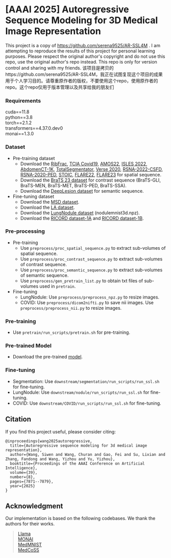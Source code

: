 # [AAAI 2025] Autoregressive Sequence Modeling for 3D Medical Image Representation

This project is a copy of https://github.com/serena9525/AR-SSL4M
. I am attempting to reproduce the results of this project for personal learning purposes. Please respect the original author's copyright and do not use this repo, use the original author's repo instead. This repo is only for version control and sharing with my friends.
该项目是拷贝的https://github.com/serena9525/AR-SSL4M，我正在试图复现这个项目的成果用于个人学习目的。请尊重原作者的版权，不要使用这个repo，使用原作者的repo。这个repo仅用于版本管理以及共享给我的朋友们

### Requirements
cuda==11.8<br />
python==3.8<br />
torch==2.1.2<br />
transformers==4.37.0.dev0<br />
monai==1.3.0
### Dataset
* Pre-training dataset
  * Download the [RibFrac](https://ribfrac.grand-challenge.org/dataset/), [TCIA Covid19](https://www.cancerimagingarchive.net/collection/ct-images-in-covid-19/), [AMOS22](https://amos22.grand-challenge.org/), [ISLES 2022](https://isles22.grand-challenge.org/), [AbdomenCT-1K](https://github.com/JunMa11/AbdomenCT-1K), [TotalSegmentator](https://github.com/wasserth/TotalSegmentator), [Verse 2020](https://github.com/anjany/verse), [RSNA-2022-CSFD](https://www.kaggle.com/competitions/rsna-2022-cervical-spine-fracture-detection/data), [RSNA-2020-PED](https://www.kaggle.com/competitions/rsna-str-pulmonary-embolism-detection/data), [STOIC](https://stoic2021.grand-challenge.org/stoic-db/), [FLARE22](https://flare22.grand-challenge.org/Dataset/), [FLARE23](https://codalab.lisn.upsaclay.fr/competitions/12239) for spatial sequence.
  * Download the [BraTS 23 dataset](https://www.synapse.org/Synapse:syn51156910/files/) for contrast sequence (BraTS-GLI, BraTS-MEN, BraTS-MET, BraTS-PED, BraTS-SSA).
  * Download the [DeepLesion dataset](https://nihcc.app.box.com/v/DeepLesion) for semantic sequence.
* Fine-tuning dataset
  * Download the [MSD dataset](http://medicaldecathlon.com/).
  * Download the [LA dataset](https://github.com/yulequan/UA-MT/tree/master).
  * Download the [LungNodule dataset](https://zenodo.org/records/10519652) (nodulemnist3d.npz).
  * Download the [RICORD dataset-1A](https://www.cancerimagingarchive.net/collection/midrc-ricord-1a/) and [RICORD dataset-1B](https://www.cancerimagingarchive.net/collection/midrc-ricord-1b/).
### Pre-processing
* Pre-training
  * Use `preprocess/proc_spatial_sequence.py` to extract sub-volumes of spatial sequence.
  * Use `preprocess/proc_contrast_sequence.py` to extract sub-volumes of contrast sequence.
  * Use `preprocess/proc_semantic_sequence.py` to extract sub-volumes of semantic sequence.
  * Use `preprocess/gen_pretrain_list.py` to obtain txt files of sub-volumes used in `pretrain`.
* Fine-tuning
  * LungNodule: Use `preprocess/preprocess_npz.py` to resize images.
  * COVID: Use `preprocess/dicom2nifti.py` to save nii images. Use `preprocess/preprocess_nii.py` to resize images.
### Pre-training
* Use `pretrain/run_scripts/pretrain.sh` for pre-training.
### Pre-trained Model
* Download the pre-trained [model](https://drive.google.com/file/d/1pJRaE9H4C2oc_NiMFA2XqTAE3BGtBJvp/view?usp=drive_link).
### Fine-tuning
* Segmentation: Use `downstream/segmentation/run_scripts/run_ssl.sh` for fine-tuning.
* LungNodule: Use `downstream/nodule/run_scripts/run_ssl.sh` for fine-tuning.
* COVID: Use `downstream/COVID/run_scripts/run_ssl.sh` for fine-tuning.
## Citation
If you find this project useful, please consider citing:
```
@inproceedings{wang2025autoregressive,
  title={Autoregressive sequence modeling for 3d medical image representation},
  author={Wang, Siwen and Wang, Churan and Gao, Fei and Su, Lixian and Zhang, Fandong and Wang, Yizhou and Yu, Yizhou},
  booktitle={Proceedings of the AAAI Conference on Artificial Intelligence},
  volume={39},
  number={8},
  pages={7871--7879},
  year={2025}
}
```
## Acknowledgment
Our implementation is based on the following codebases. We thank the authors for their works.
> [Llama](https://github.com/meta-llama/llama-cookbook/)   
> [MONAI](https://github.com/Project-MONAI/MONAI)     
> [MedMNIST](https://github.com/MedMNIST/experiments)   
> [MedCoSS](https://github.com/yeerwen/MedCoSS)  

